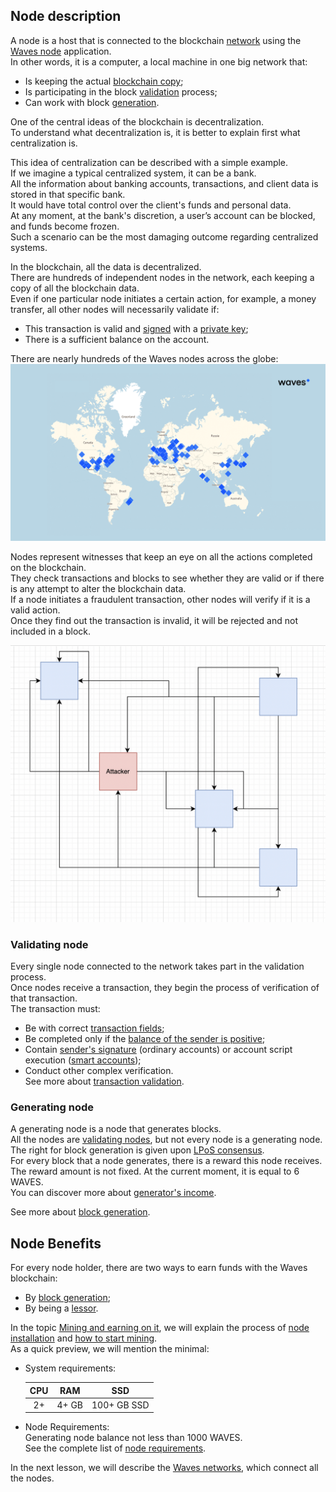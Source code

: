 ## Node description ##

A node is a host that is connected to the blockchain [network]() using the [Waves node](https://github.com/wavesplatform/Waves) application.  
In other words, it is a computer, a local machine in one big network that:  
- Is keeping the actual [blockchain copy](https://docs.waves.tech/en/waves-node/options-for-getting-actual-blockchain/state-downloading-and-applying);  
- Is participating in the block [validation]() process;  
- Can work with block [generation]().  

One of the central ideas of the blockchain is decentralization.  
To understand what decentralization is, it is better to explain first what centralization is.
    
This idea of centralization can be described with a simple example.  
If we imagine a typical centralized system, it can be a bank.  
All the information about banking accounts, transactions, and client data is stored in that specific bank.  
It would have total control over the client's funds and personal data.  
At any moment, at the bank's discretion, a user’s account can be blocked, and funds become frozen.  
Such a scenario can be the most damaging outcome regarding centralized systems.  
  
In the blockchain, all the data is decentralized.   
There are hundreds of independent nodes in the network, each keeping a copy of all the blockchain data.  
Even if one particular node initiates a certain action, for example, a money transfer, all other nodes will necessarily validate if:
- This transaction is valid and [signed](https://docs.waves.tech/en/blockchain/transaction/transaction-proof#transaction-signature:~:text=of%20proofs.-,Transaction%20Signature,-If%20the%20transaction) with a [private key](https://docs.waves.tech/en/blockchain/glossary#private-key:~:text=the%20next%20block.-,Private%20key,-The%20private%20key);
- There is a sufficient balance on the account.
  

There are nearly hundreds of the Waves nodes across the globe:  
![](./img/wavesmap.png)  

Nodes represent witnesses that keep an eye on all the actions completed on the blockchain.  
They check transactions and blocks to see whether they are valid or if there is any attempt to alter the blockchain data.  
If a node initiates a fraudulent transaction, other nodes will verify if it is a valid action.  
Once they find out the transaction is invalid, it will be rejected and not included in a block.  

![](./img/attacker.png)  

### Validating node ###

Every single node connected to the network takes part in the validation process.  
Once nodes receive a transaction, they begin the process of verification of that transaction.  
The transaction must:
- Be with correct [transaction fields](https://docs.waves.tech/en/blockchain/transaction/transaction-validation#:~:text=the%20following%20checks%3A-,Transaction%20fields%20check%20including,-%3A);
- Be completed only if the [balance of the sender is positive](https://docs.waves.tech/en/blockchain/transaction/transaction-validation#:~:text=the%20transaction%20type.-,Sender%27s%20balance%20check,-.);
- Contain [sender's signature](https://docs.waves.tech/en/blockchain/transaction/#sender-and-signature:~:text=Transaction%20Type%20article.-,Sender%20and%20Signature,-Each%20transaction%20contains) (ordinary accounts) or account script execution ([smart accounts](#chapter_with_smart_accounts));
- Conduct other complex verification.  
    See more about [transaction validation](https://docs.waves.tech/ru/blockchain/transaction/transaction-validation).

### Generating node ###

A generating node is a node that generates blocks.  
All the nodes are [validating nodes](#validating-node), but not every node is a generating node.  
The right for block generation is given upon [LPoS consensus]().  
For every block that a node generates, there is a reward this node receives.  
The reward amount is not fixed. At the current moment, it is equal to 6 WAVES.  
You can discover more about [generator's income](https://docs.waves.tech/en/blockchain/mining/).  

See more about [block generation]().

## Node Benefits ##

For every node holder, there are two ways to earn funds with the Waves blockchain:  

- By [block generation](#generating-node);
- By being a [lessor](https://docs.waves.tech/en/blockchain/transaction-type/lease-transaction).

In the topic [Mining and earning on it](), we will explain the process of [node installation]() and [how to start mining]().  
As a quick preview, we will mention the minimal:

- System requirements:  
    
    | CPU | RAM | SSD | 
    | :----------:  | :----------:  | :----------: 
    | 2+ | 4+ GB| 100+ GB SSD|

- Node Requirements:  
    Generating node balance not less than 1000 WAVES.  
    See the complete list of [node requirements](https://docs.waves.tech/en/blockchain/node/mining-node#:~:text=A%20node%20can%20generate%20blocks%20if%20the%20following%20conditions%20are%20met%3A).

In the next lesson, we will describe the [Waves networks](), which connect all the nodes.  
